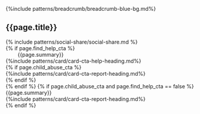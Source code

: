 <section class="usa-hero" aria-label="Introduction";>
  <div class="grid-container">
    {%include patterns/breadcrumb/breadcrumb-blue-bg.md%}
    <div class="usa-hero__callout basic-page-header">
      <h1 class="usa-hero__heading">
        <span class="usa-hero__heading--alt">{{page.title}}</span>
      </h1> 
      <div>{% include patterns/social-share/social-share.md %}</div>
    </div>
    {% if page.find_help_cta %}
      <div class="usa-intro" style="padding-left: 2rem;"> {{page.summary}}</div>
      <div class="help-cards">
        <div class="cta help-cta">
            {%include patterns/card/card-cta-help-heading.md%}
        </div>
        {% if page.child_abuse_cta %}
        <div class="cta report-cta">
            {%include patterns/card/card-cta-report-heading.md%}
        </div>
        {% endif %}
      </div>
    {% endif %}
    {% if page.child_abuse_cta and page.find_help_cta == false %}
      <div class="help-cards">
        <div class="usa-intro"> {{page.summary}}</div>
        <div class="cta report-cta">
            {%include patterns/card/card-cta-report-heading.md%}
        </div>
      </div>
    {% endif %}
  </div>
</section>
